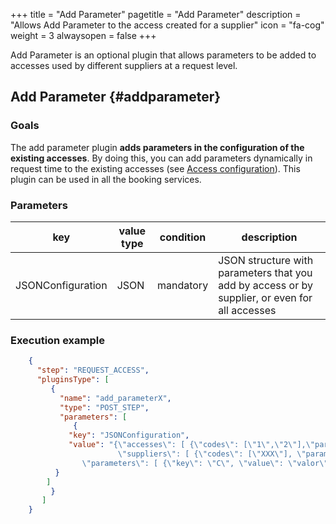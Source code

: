 +++
title = "Add Parameter"
pagetitle = "Add Parameter"
description = "Allows Add Parameter to the access created for a supplier"
icon = "fa-cog"
weight = 3
alwaysopen = false
+++

Add Parameter is an optional plugin that allows parameters to be added to accesses used by different suppliers at a request level.

## Add Parameter {#addparameter}

### Goals

The add parameter plugin **adds parameters in the configuration of the existing accesses**. By doing this, you can add parameters dynamically in request time to the existing accesses (see [Access configuration](https://docs.travelgatex.com/hotel-x/concepts/accesses-supplier-context/)). This plugin can be used in all the booking services.

### Parameters

|key|value type|condition|description|
|---|----|----|---|
|JSONConfiguration|JSON|mandatory|JSON structure with parameters that you add by access or by supplier, or even for all accesses|

### Execution example

```json
	{
	  "step": "REQUEST_ACCESS",
	  "pluginsType": [
	     {
	       "name": "add_parameterX",
	       "type": "POST_STEP",
	       "parameters": [
	          {
		     "key": "JSONConfiguration",
		     "value": "{\"accesses\": [ {\"codes\": [\"1\",\"2\"],\"parameters\": [ {\"key\": \"A\", \"value\": \"1\"} ] } ],
		                \"suppliers\": [ {\"codes\": [\"XXX\"], \"parameters\": [ {\"key\": \"D\",\"value\": \"4\"}] } ],
				\"parameters\": [ {\"key\": \"C\", \"value\": \"valor\" } ] }"
		  }
		]
	     }
	   ]
	}
```
